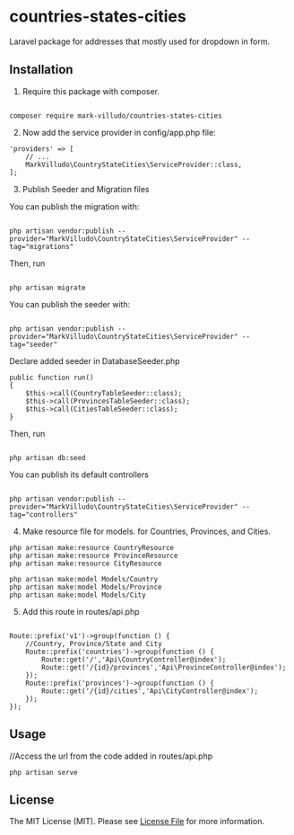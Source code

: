 # countries-states-cities
Laravel package for addresses that mostly used for dropdown in form.

## Installation

1. Require this package with composer.

```shell

composer require mark-villudo/countries-states-cities

```

2. Now add the service provider in config/app.php file:

```
'providers' => [
    // ...
    MarkVilludo\CountryStateCities\ServiceProvider::class,
];
```
3. Publish Seeder and Migration files

You can publish the migration with:

```

php artisan vendor:publish --provider="MarkVilludo\CountryStateCities\ServiceProvider" --tag="migrations"

```

Then, run
```

php artisan migrate

```

You can publish the seeder with:

```

php artisan vendor:publish --provider="MarkVilludo\CountryStateCities\ServiceProvider" --tag="seeder"

```

Declare added seeder in DatabaseSeeder.php

```
public function run()
{
	$this->call(CountryTableSeeder::class);
	$this->call(ProvincesTableSeeder::class);
	$this->call(CitiesTableSeeder::class);
}
```

Then, run
```

php artisan db:seed

```

You can publish its default controllers

```

php artisan vendor:publish --provider="MarkVilludo\CountryStateCities\ServiceProvider" --tag="controllers"

```

4. Make resource file for models. for Countries, Provinces, and Cities.

```
php artisan make:resource CountryResource
php artisan make:resource ProvinceResource
php artisan make:resource CityResource
```

```
php artisan make:model Models/Country
php artisan make:model Models/Province
php artisan make:model Models/City
```

5. Add this route in routes/api.php
```

Route::prefix('v1')->group(function () {
	//Country, Province/State and City
	Route::prefix('countries')->group(function () {
		Route::get('/','Api\CountryController@index');
		Route::get('/{id}/provinces','Api\ProvinceController@index');
	});
	Route::prefix('provinces')->group(function () {
		Route::get('/{id}/cities','Api\CityController@index');
	});
});

```




## Usage

//Access the url from the code added in routes/api.php

```
php artisan serve
```

## License

The MIT License (MIT). Please see [License File](LICENSE.md) for more information.

